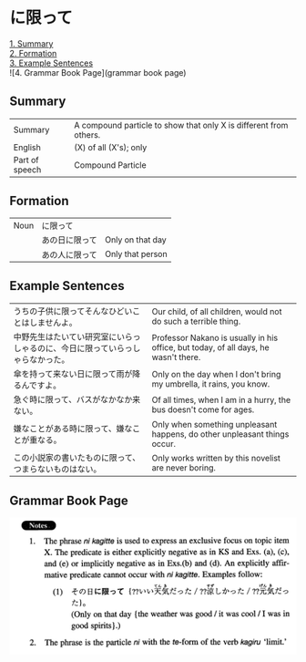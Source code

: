 # に限って

[1. Summary](#summary)<br>
[2. Formation](#formation)<br>
[3. Example Sentences](#example-sentences)<br>
![4. Grammar Book Page](grammar book page)<br>


## Summary

<table><tr>   <td>Summary</td>   <td>A compound particle to show that only X is different from others.</td></tr><tr>   <td>English</td>   <td>(X) of all (X's); only</td></tr><tr>   <td>Part of speech</td>   <td>Compound Particle</td></tr></table>

## Formation

<table class="table"><tbody><tr class="tr head"><td class="td"><span class="bold">Noun</span></td><td class="td"><span class="concept">に限って</span></td><td class="td"></td></tr><tr class="tr"><td class="td"></td><td class="td"><span>あの日</span><span class="concept">に限って</span></td><td class="td"><span>Only on that day</span></td></tr><tr class="tr"><td class="td"></td><td class="td"><span>あの人</span><span class="concept">に限って</span></td><td class="td"><span>Only that person</span></td></tr></tbody></table>

## Example Sentences

<table><tr>   <td>うちの子供に限ってそんなひどいことはしませんよ。</td>   <td>Our child, of all children, would not do such a terrible thing.</td></tr><tr>   <td>中野先生はたいてい研究室にいらっしゃるのに、今日に限っていらっしゃらなかった。</td>   <td>Professor Nakano is usually in his office, but today, of all days, he wasn't there.</td></tr><tr>   <td>傘を持って来ない日に限って雨が降るんですよ。</td>   <td>Only on the day when I don't bring my umbrella, it rains, you know.</td></tr><tr>   <td>急ぐ時に限って、バスがなかなか来ない。</td>   <td>Of all times, when I am in a hurry, the bus doesn't come for ages.</td></tr><tr>   <td>嫌なことがある時に限って、嫌なことが重なる。</td>   <td>Only when something unpleasant happens, do other unpleasant things occur.</td></tr><tr>   <td>この小説家の書いたものに限って、つまらないものはない。</td>   <td>Only works written by this novelist are never boring.</td></tr></table>

## Grammar Book Page

![](../img/Intermediateに限って.png)

